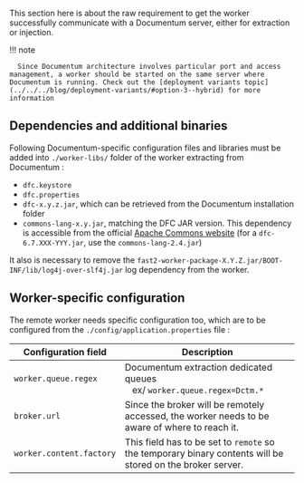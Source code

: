 This section here is about the raw requirement to get the worker successfully communicate with a Documentum server, either for extraction or injection.

!!! note

      Since Documentum architecture involves particular port and access management, a worker should be started on the same server where Documentum is running. Check out the [deployment variants topic](../../../blog/deployment-variants/#option-3--hybrid) for more information

## Dependencies and additional binaries

Following Documentum-specific configuration files and libraries must be added into `./worker-libs/` folder of the worker extracting from Documentum :

- `dfc.keystore`
- `dfc.properties`
- `dfc-x.y.z.jar`, which can be retrieved from the Documentum installation folder
- `commons-lang-x.y.jar`, matching the DFC JAR version. This dependency is accessible from the official [Apache Commons website](https://commons.apache.org/proper/commons-lang/download_lang.cgi) (for a `dfc-6.7.XXX-YYY.jar`, use the `commons-lang-2.4.jar`)

It also is necessary to remove the `fast2-worker-package-X.Y.Z.jar/BOOT-INF/lib/log4j-over-slf4j.jar` log dependency from the worker.

## Worker-specific configuration

The remote worker needs specific configuration too, which are to be configured from the `./config/application.properties` file :

| Configuration field      | Description                                                                                                |
| ------------------------ | ---------------------------------------------------------------------------------------------------------- |
| `worker.queue.regex`     | Documentum extraction dedicated queues <br />&nbsp;&nbsp;&nbsp;ex/ `worker.queue.regex=Dctm.*`             |
| `broker.url`             | Since the broker will be remotely accessed, the worker needs to be aware of where to reach it.             |
| `worker.content.factory` | This field has to be set to `remote` so the temporary binary contents will be stored on the broker server. |
